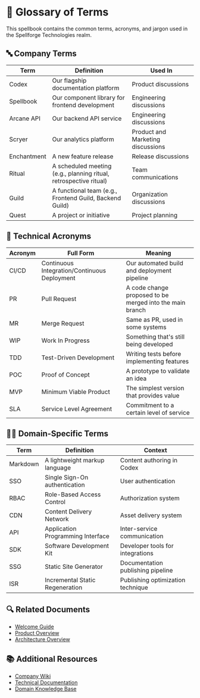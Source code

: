 # 📖 Glossary of Terms

This spellbook contains the common terms, acronyms, and jargon used in the Spellforge Technologies realm.

## 🔤 Company Terms

| Term | Definition | Used In |
|------|------------|---------|
| Codex | Our flagship documentation platform | Product discussions |
| Spellbook | Our component library for frontend development | Engineering discussions |
| Arcane API | Our backend API service | Engineering discussions |
| Scryer | Our analytics platform | Product and Marketing discussions |
| Enchantment | A new feature release | Release discussions |
| Ritual | A scheduled meeting (e.g., planning ritual, retrospective ritual) | Team communications |
| Guild | A functional team (e.g., Frontend Guild, Backend Guild) | Organization discussions |
| Quest | A project or initiative | Project planning |

## 🔣 Technical Acronyms

| Acronym | Full Form | Meaning |
|---------|-----------|---------|
| CI/CD | Continuous Integration/Continuous Deployment | Our automated build and deployment pipeline |
| PR | Pull Request | A code change proposed to be merged into the main branch |
| MR | Merge Request | Same as PR, used in some systems |
| WIP | Work In Progress | Something that's still being developed |
| TDD | Test-Driven Development | Writing tests before implementing features |
| POC | Proof of Concept | A prototype to validate an idea |
| MVP | Minimum Viable Product | The simplest version that provides value |
| SLA | Service Level Agreement | Commitment to a certain level of service |

## 🧙‍♂️ Domain-Specific Terms

| Term | Definition | Context |
|------|------------|---------|
| Markdown | A lightweight markup language | Content authoring in Codex |
| SSO | Single Sign-On authentication | User authentication |
| RBAC | Role-Based Access Control | Authorization system |
| CDN | Content Delivery Network | Asset delivery system |
| API | Application Programming Interface | Inter-service communication |
| SDK | Software Development Kit | Developer tools for integrations |
| SSG | Static Site Generator | Documentation publishing pipeline |
| ISR | Incremental Static Regeneration | Publishing optimization technique |

## 🔍 Related Documents

- [Welcome Guide](./01-welcome-guide.md)
- [Product Overview](../../02-engineering/02-development/03-product-overview.md)
- [Architecture Overview](../../02-engineering/02-development/04-architecture-overview.md)

## 📚 Additional Resources

- [Company Wiki](https://wiki.spellforge.tech)
- [Technical Documentation](https://docs.spellforge.tech)
- [Domain Knowledge Base](https://codex.spellforge.tech/kb)
